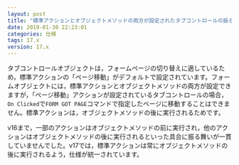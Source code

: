 ```yaml
---
layout: post
title: "標準アクションとオブジェクトメソッドの両方が設定されたタブコントロールの振る舞い"
date: 2019-01-30 22:23:01
categories: 仕様 
tags: 17.x
version: 17.x
---
```


タブコントロールオブジェクトは，フォームページの切り替えに適しているため，標準アクションの「ページ移動」がデフォルトで設定されています。フォームオブジェクトには，標準アクションとオブジェクトメソッドの両方が設定できますが，「ページ移動」アクションが設定されているタブコントロールの場合，``On Clicked``で``FORM GOT PAGE``コマンドで指定したベージに移動することはできません。標準アクションは，オブジェクトメソッドの後に実行されるためです。

v16まで，一部のアクションはオブジェクトメソッドの前に実行され，他のアクションはオブジェクトメソッドの後に実行されるといった具合に振る舞いが一貫していませんでした。v17では，標準アクションは常にオブジェクトメソッドの後に実行されるよう，仕様が統一されています。
